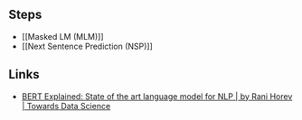 
## Steps
- [[Masked LM (MLM)]]
- [[Next Sentence Prediction (NSP)]]
## Links
- [BERT Explained: State of the art language model for NLP | by Rani Horev | Towards Data Science](https://towardsdatascience.com/bert-explained-state-of-the-art-language-model-for-nlp-f8b21a9b6270)